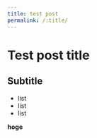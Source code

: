 ```yaml
---
title: test post
permalink: /:title/
---
```


# Test post title

## Subtitle

- list
- list
- list

**hoge**
